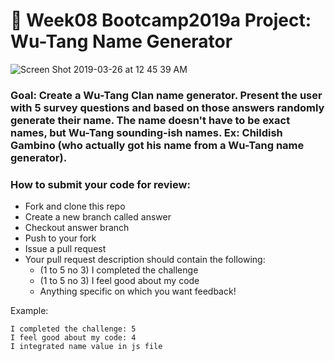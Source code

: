 # 🎤 Week08 Bootcamp2019a Project: Wu-Tang Name Generator

![Screen Shot 2019-03-26 at 12 45 39 AM](https://user-images.githubusercontent.com/45410954/54972130-89de1b00-4f60-11e9-9e72-37d03c6336b8.png)

### Goal: Create a Wu-Tang Clan name generator. Present the user with 5 survey questions and based on those answers randomly generate their name. The name doesn't have to be exact names, but Wu-Tang sounding-ish names. Ex: Childish Gambino (who actually got his name from a Wu-Tang name generator).

### How to submit your code for review:

- Fork and clone this repo
- Create a new branch called answer
- Checkout answer branch
- Push to your fork
- Issue a pull request
- Your pull request description should contain the following:
  - (1 to 5 no 3) I completed the challenge
  - (1 to 5 no 3) I feel good about my code
  - Anything specific on which you want feedback!

Example:
```
I completed the challenge: 5
I feel good about my code: 4
I integrated name value in js file
```
